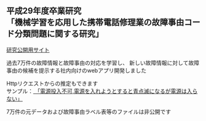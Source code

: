 <h2>平成29年度卒業研究<br>
「機械学習を応用した携帯電話修理業の故障事由コード分類問題に関する研究」</h2>

<a href="http://ik1-303-11711.vs.sakura.ne.jp" target=”_blank”>研究公開用サイト</a>

過去7万件の故障情報と故障事由の対応を学習し、
新しい故障情報に対して故障事由の候補を提示する社内向けのwebアプリ開発しました

Httpリクエストからの推定もできます<br>
サンプル：<a href="http://ik1-303-11711.vs.sakura.ne.jp/api/predict?text=電源投入不可,電源を入れようとすると青点滅になるが電源は入らない" target="_brank">
「電源投入不可,電源を入れようとすると青点滅になるが電源は入らない」</a>


7万件の元データおよび故障事由ラベル表等のファイルは非公開です
